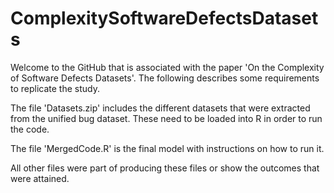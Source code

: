 # ComplexitySoftwareDefectsDatasets

Welcome to the GitHub that is associated with the paper 'On the Complexity of Software Defects Datasets'. The following describes some requirements to replicate the study. 

The file 'Datasets.zip' includes the different datasets that were extracted from the unified bug dataset. These need to be loaded into R in order to run the code.

The file 'MergedCode.R' is the final model with instructions on how to run it.

All other files were part of producing these files or show the outcomes that were attained.
